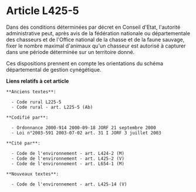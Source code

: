 # Article L425-5

Dans des conditions déterminées par décret en Conseil d'Etat, l'autorité administrative peut, après avis de la fédération
nationale ou départementale des chasseurs et de l'Office national de la chasse et de la faune sauvage, fixer le nombre
maximal d'animaux qu'un chasseur est autorisé à capturer dans une période déterminée sur un territoire donné.

Ces dispositions prennent en compte les orientations du schéma départemental de gestion cynégétique.

**Liens relatifs à cet article**

	**Anciens textes**:

	  - Code rural L225-5
	  - Code rural - art. L225-5 (Ab)

	**Codifié par**:

	  - Ordonnance 2000-914 2000-09-18 JORF 21 septembre 2000
	  - Loi n°2003-591 2003-07-02 art. 31 I JORF 3 juillet 2003

	**Cité par**:

	  - Code de l'environnement - art. L424-2 (M)
	  - Code de l'environnement - art. L425-2 (V)
	  - Code de l'environnement - art. L654-1 (M)

	**Nouveaux textes**:

	  - Code de l'environnement - art. L425-14 (V)
